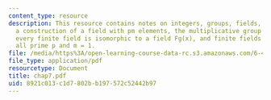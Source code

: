 ```yaml
---
content_type: resource
description: This resource contains notes on integers, groups, fields, polynomials,
  a construction of a field with pm elements, the multiplicative group of Fq is cyclic,
  every finite field is isomorphic to a field Fg(x), and finite fields Fpm exist for
  all prime p and m = 1.
file: /media/https%3A/open-learning-course-data-rc.s3.amazonaws.com/6-451-principles-of-digital-communication-ii-spring-2005/8921c013c1d7802bb197572c52442b97_chap7.pdf
file_type: application/pdf
resourcetype: Document
title: chap7.pdf
uid: 8921c013-c1d7-802b-b197-572c52442b97
---
```

